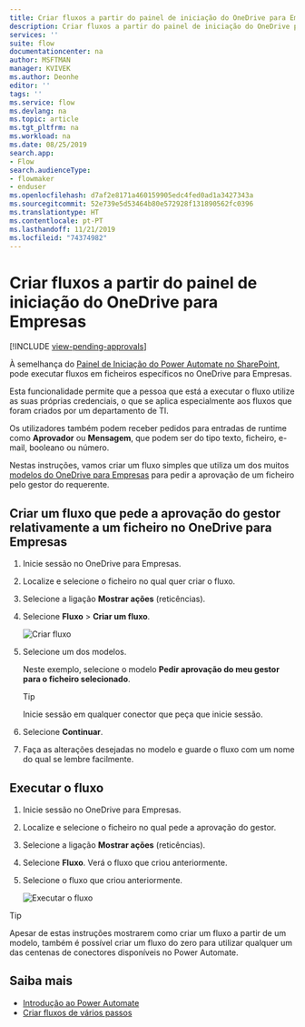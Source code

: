 ```yaml
---
title: Criar fluxos a partir do painel de iniciação do OneDrive para Empresas | Microsoft Docs
description: Criar fluxos a partir do painel de iniciação do OneDrive para Empresas.
services: ''
suite: flow
documentationcenter: na
author: MSFTMAN
manager: KVIVEK
ms.author: Deonhe
editor: ''
tags: ''
ms.service: flow
ms.devlang: na
ms.topic: article
ms.tgt_pltfrm: na
ms.workload: na
ms.date: 08/25/2019
search.app:
- Flow
search.audienceType:
- flowmaker
- enduser
ms.openlocfilehash: d7af2e8171a460159905edc4fed0ad1a3427343a
ms.sourcegitcommit: 52e739e5d53464b80e572928f131890562fc0396
ms.translationtype: HT
ms.contentlocale: pt-PT
ms.lasthandoff: 11/21/2019
ms.locfileid: "74374982"
---
```

# <a name="create-flows-from-the-onedrive-for-business-launch-panel"></a>Criar fluxos a partir do painel de iniciação do OneDrive para Empresas
[!INCLUDE [view-pending-approvals](includes/cc-rebrand.md)]

À semelhança do [Painel de Iniciação do Power Automate no SharePoint](https://flow.microsoft.com/blog/introducing-flow-launch-panel-in-sharepoint-lists-and-libraries/), pode executar fluxos em ficheiros específicos no OneDrive para Empresas. 

Esta funcionalidade permite que a pessoa que está a executar o fluxo utilize as suas próprias credenciais, o que se aplica especialmente aos fluxos que foram criados por um departamento de TI. 

Os utilizadores também podem receber pedidos para entradas de runtime como **Aprovador** ou **Mensagem**, que podem ser do tipo texto, ficheiro, e-mail, booleano ou número.

Nestas instruções, vamos criar um fluxo simples que utiliza um dos muitos [modelos do OneDrive para Empresas](https://flow.microsoft.com/search/?q=OneDrive) para pedir a aprovação de um ficheiro pelo gestor do requerente.

## <a name="create-a-flow-that-requests-manager-approval-for-a-file-in-onedrive-for-business"></a>Criar um fluxo que pede a aprovação do gestor relativamente a um ficheiro no OneDrive para Empresas

1. Inicie sessão no OneDrive para Empresas.
1. Localize e selecione o ficheiro no qual quer criar o fluxo.
1. Selecione a ligação **Mostrar ações** (reticências).
1. Selecione **Fluxo** > **Criar um fluxo**.

     ![Criar fluxo](./media/onedrive-launch-panel/create-flow.png) 

1. Selecione um dos modelos.

    Neste exemplo, selecione o modelo **Pedir aprovação do meu gestor para o ficheiro selecionado**.

     >[!TIP]
     >Inicie sessão em qualquer conector que peça que inicie sessão.

1. Selecione **Continuar**.
1. Faça as alterações desejadas no modelo e guarde o fluxo com um nome do qual se lembre facilmente.

## <a name="run-the-flow"></a>Executar o fluxo

1. Inicie sessão no OneDrive para Empresas.
1. Localize e selecione o ficheiro no qual pede a aprovação do gestor.
1. Selecione a ligação **Mostrar ações** (reticências).
1. Selecione **Fluxo**. Verá o fluxo que criou anteriormente.
1. Selecione o fluxo que criou anteriormente.

     ![Executar o fluxo](./media/onedrive-launch-panel/run-flow.png)


>[!TIP]
>Apesar de estas instruções mostrarem como criar um fluxo a partir de um modelo, também é possível criar um fluxo do zero para utilizar qualquer um das centenas de conectores disponíveis no Power Automate.

## <a name="learn-more"></a>Saiba mais

- [Introdução ao Power Automate](getting-started.md) 
- [Criar fluxos de vários passos](multi-step-logic-flow.md)
